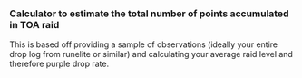 ### Calculator to estimate the total number of points accumulated in TOA raid

This is based off providing a sample of observations (ideally your entire drop log from runelite or similar) and calculating your average raid level and therefore purple drop rate.
